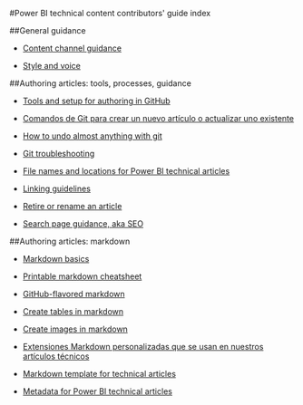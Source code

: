<properties title="" pageTitle="Power BI technical content contributors' guide index" description="Lists the articles available in the Power BI technical content contributors' guide for powerbi.microsoft.com." metaKeywords="" services="" solutions="" documentationCenter="" authors="mblythe" videoId="" scriptId="" manager="dongill" />

<tags ms.service="contributor-guide" ms.devlang="" ms.topic="article" ms.tgt_pltfrm="" ms.workload="" ms.date="12/19/2014" ms.author="mblythe" />

#Power BI technical content contributors' guide index

##General guidance

- [Content channel guidance](./content-channel-guidance.md)

- [Style and voice](./style-and-voice.md)


##Authoring articles: tools, processes, guidance

- [Tools and setup for authoring in GitHub](./tools-and-setup.md)

- [Comandos de Git para crear un nuevo artículo o actualizar uno existente](./git-commands-for-master.md)

- [How to undo almost anything with git](https://github.com/blog/2019-how-to-undo-almost-anything-with-git)

- [Git troubleshooting](https://microsoft.sharepoint.com/teams/azurecontentguidance/wiki/Pages/Git%20Troubleshooting.aspx)

- [File names and locations for Power BI technical articles](./file-names-and-locations.md)

- [Linking guidelines](./create-links-markdown.md/)

- [Retire or rename an article](./retire-or-rename-an-article.md)

- [Search page guidance, aka SEO](./powerbi-search-page-guidance.md)


##Authoring articles: markdown

- [Markdown basics](https://help.github.com/articles/markdown-basics/)

- [Printable markdown cheatsheet](./media/documents/markdown-cheatsheet.pdf?raw=true)

- [GitHub-flavored markdown](https://help.github.com/articles/github-flavored-markdown/)

- [Create tables in markdown](./create-tables-markdown.md)

- [Create images in markdown](./create-images-markdown.md)

- [Extensiones Markdown personalizadas que se usan en nuestros artículos técnicos](./custom-markdown-extensions.md)

- [Markdown template for technical articles](../examples/_markdown-template.md)

- [Metadata for Power BI technical articles](./article-metadata.md)
